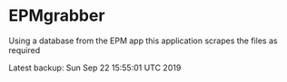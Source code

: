 # EPMgrabber
Using a database from the EPM app this application scrapes the files as required


Latest backup: Sun Sep 22 15:55:01 UTC 2019
